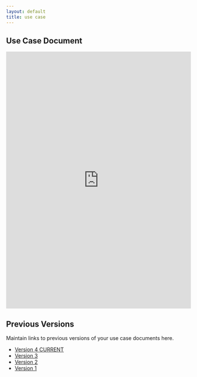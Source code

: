 ```yaml
---
layout: default
title: use case
---
```


## Use Case Document

<iframe src="https://docs.google.com/document/d/e/2PACX-1vQC00XOwKq9Ib40RH89e8XhNY_OjygMAdZZbXDQ5K31lSTokPhoipud909k6wYy4A/pub?embedded=true" style="width: 100%;height: 700px;border: none;"></iframe>

## Previous Versions

<p class="message-highlight">Maintain links to previous versions of your use case documents here.</p>

- [Version 4 CURRENT](https://docs.google.com/document/d/e/2PACX-1vSUR1XLKQmy9aGHcpbjTJaf1CzNAy3EU_oe4oZtsFtBzTwfsLGx8jT0pu7i9OADig/pub?embedded=true)
- [Version 3](https://docs.google.com/document/d/e/2PACX-1vSUR1XLKQmy9aGHcpbjTJaf1CzNAy3EU_oe4oZtsFtBzTwfsLGx8jT0pu7i9OADig/pub?embedded=true)
- [Version 2](https://docs.google.com/document/d/e/2PACX-1vRWIQNlNbrJ9hIpJXVNHkHeBuXD6u2LDMJxoX4SIzfD7Qqt69S5PYYRbmLnCsYT8A/pub?embedded=true)
- [Version 1](https://docs.google.com/document/d/e/2PACX-1vRYiL4dRhXVtg9ODaUwb7tYuoKNQAW6YUtwYfSVH6A2Ey3BAO6Y37DpTbp2JfPmdg/pub?embedded=true)
